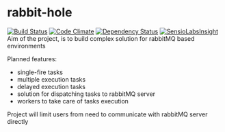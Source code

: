 # rabbit-hole
[![Build Status](https://travis-ci.org/DawidMazurek/rabbit-hole.svg?branch=master)](https://travis-ci.org/DawidMazurek/rabbit-hole)
[![Code Climate](https://codeclimate.com/github/DawidMazurek/rabbit-hole/badges/gpa.svg)](https://codeclimate.com/github/DawidMazurek/rabbit-hole)
[![Dependency Status](https://www.versioneye.com/user/projects/55c552f3653762001a00361f/badge.svg?style=flat)](https://www.versioneye.com/user/projects/55c552f3653762001a00361f)
[![SensioLabsInsight](https://insight.sensiolabs.com/projects/81d3bd93-c86e-420c-909a-82ab0f265c17/mini.png)](https://insight.sensiolabs.com/projects/81d3bd93-c86e-420c-909a-82ab0f265c17)
Aim of the project, is to build complex solution for rabbitMQ based environments

Planned features:
* single-fire tasks
* multiple execution tasks
* delayed execution tasks
* solution for dispatching tasks to rabbitMQ server
* workers to take care of tasks execution

Project will limit users from need to communicate with rabbitMQ server directly
